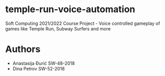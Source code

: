 # temple-run-voice-automation
Soft Computing 2021/2022 Course Project - Voice controlled gameplay of games like Temple Run, Subway Surfers and more

# Authors
- Anastasija Đurić SW-48-2018 
- Dina Petrov SW-52-2018

